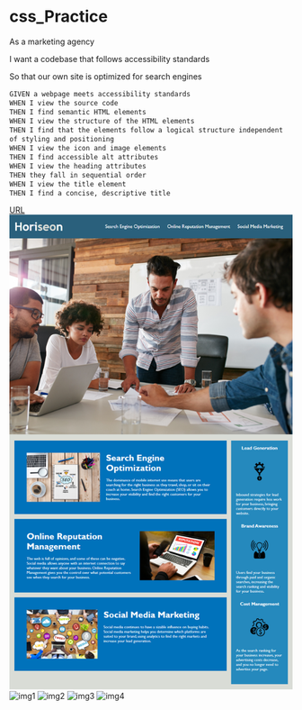 # css_Practice

As a marketing agency

I want a codebase that follows accessibility standards

So that our own site is optimized for search engines
```
GIVEN a webpage meets accessibility standards
WHEN I view the source code
THEN I find semantic HTML elements
WHEN I view the structure of the HTML elements
THEN I find that the elements follow a logical structure independent of styling and positioning
WHEN I view the icon and image elements
THEN I find accessible alt attributes
WHEN I view the heading attributes
THEN they fall in sequential order
WHEN I view the title element
THEN I find a concise, descriptive title
```
[URL](https://anthonydiblasio.github.io/css_Practice/)
![img](https://github.com/AnthonyDiBlasio/css_Practice/blob/main/01-html-css-git-homework-demo.png)
![img1]()
![img2]()
![img3]()
![img4]()
